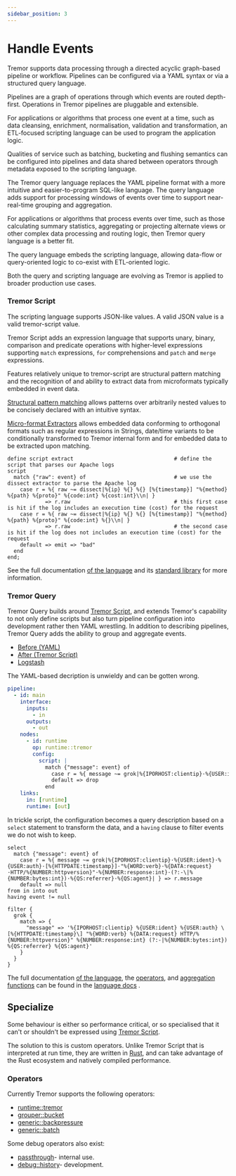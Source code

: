 ```yaml
---
sidebar_position: 3
---
```


# Handle Events

Tremor supports data processing through a directed acyclic graph-based pipeline or workflow. Pipelines can be configured via a YAML syntax or via a structured query language.

Pipelines are a graph of operations through which events are routed depth-first.
Operations in Tremor pipelines are pluggable and extensible.

For applications or algorithms that process one event at a time, such as data cleansing, enrichment, normalisation, validation and transformation, an ETL-focused scripting language can be used to program the application logic.

Qualities of service such as batching, bucketing and flushing semantics can be configured into pipelines and data shared between operators through metadata exposed to the scripting language.

The Tremor query language replaces the YAML pipeline format with a more intuitive and easier-to-program SQL-like language. The query language adds support for processing windows of events over time to support near-real-time grouping and aggregation.

For applications or algorithms that process events over time, such as those calculating summary statistics, aggregating or projecting alternate views or other complex data processing and routing logic, then Tremor query language is a better fit.

The query language embeds the scripting language, allowing data-flow or query-oriented logic to co-exist with ETL-oriented logic.

Both the query and scripting language are evolving as Tremor is applied to broader production use cases.

### Tremor Script

The scripting language supports JSON-like values. A valid JSON value is a valid tremor-script value.

Tremor Script adds an expression language that supports unary, binary, comparison and predicate operations with higher-level expressions supporting `match` expressions, `for` comprehensions and `patch` and `merge` expressions.

Features relatively unique to tremor-script are structural pattern matching and the recognition of and ability to extract data from microformats typically embedded in event data.

[Structural pattern matching](../language/scripts#match) allows patterns over arbitrarily nested values to be concisely declared with an intuitive syntax.

[Micro-format Extractors](../reference/extractors) allows embedded data conforming to orthogonal formats such as regular expressions in Strings, date/time variants to be conditionally transformed to Tremor internal form and for embedded data to be extracted upon matching.

```tremor
define script extract                                # define the script that parses our Apache logs
script
  match {"raw": event} of                            # we use the dissect extractor to parse the Apache log
    case r = %{ raw ~= dissect|%{ip} %{} %{} [%{timestamp}] "%{method} %{path} %{proto}" %{code:int} %{cost:int}\\n| }
            => r.raw                                 # this first case is hit if the log includes an execution time (cost) for the request
    case r = %{ raw ~= dissect|%{ip} %{} %{} [%{timestamp}] "%{method} %{path} %{proto}" %{code:int} %{}\\n| }
            => r.raw                                 # the second case is hit if the log does not includes an execution time (cost) for the request
    default => emit => "bad"
  end
end;
```

See the full documentation [of the language](../language/troy) and its [standard library](../reference/stdlib) for more information.

### Tremor Query

Tremor Query builds around [Tremor Script](#h-script), and extends Tremor's capability to not only define scripts but also turn pipeline configuration into development rather then YAML wrestling. In addition to describing pipelines, Tremor Query adds the ability to group and aggregate events.

<nav class="tabs" data-component="tabs">
  <ul>
    <li class="active">
      <a href="#before">Before (YAML)</a>
    </li>
    <li>
      <a href="#after">After (Tremor Script)</a>
    </li>
    <li>
      <a href="#logstash">Logstash</a>
    </li>
  </ul>
</nav>

<div id="before">

The YAML-based decription is unwieldy and can be gotten wrong.

```yaml
pipeline:
  - id: main
    interface:
      inputs:
        - in
      outputs:
        - out
    nodes:
      - id: runtime
        op: runtime::tremor
        config:
          script: |
            match {"message": event} of
              case r = %{ message ~= grok|%{IPORHOST:clientip}·%{USER:ident}·%{USER:auth}·[%{HTTPDATE:timestamp}]·"%{WORD:verb}·%{DATA:request}·HTTP/%{NUMBER:httpversion}"·%{NUMBER:response:int}·(?:-\|%{NUMBER:bytes:int})·%{QS:referrer}·%{QS:agent}| } => r.message
              default => drop
            end
    links:
      in: [runtime]
      runtime: [out]
```

</div>

<div id="after">

In trickle script, the configuration becomes a query description based on a `select` statement to transform the data, and a `having` clause to filter events we do not wish to keep.

```trickle
select
  match {"message": event} of
    case r = %{ message ~= grok|%{IPORHOST:clientip}·%{USER:ident}·%{USER:auth}·[%{HTTPDATE:timestamp}]·"%{WORD:verb}·%{DATA:request}·HTTP/%{NUMBER:httpversion}"·%{NUMBER:response:int}·(?:-\|%{NUMBER:bytes:int})·%{QS:referrer}·%{QS:agent}| } => r.message
    default => null
from in into out
having event != null
```

</div>

<div id="logstash">

```logstash
filter {
  grok {
    match => {
      "message" => '%{IPORHOST:clientip} %{USER:ident} %{USER:auth} \[%{HTTPDATE:timestamp}\] "%{WORD:verb} %{DATA:request} HTTP/%{NUMBER:httpversion}" %{NUMBER:response:int} (?:-|%{NUMBER:bytes:int}) %{QS:referrer} %{QS:agent}'
    }
  }
}
```

</div>

The full documentation [of the language](../language/pipelines), the [operators](../reference/operators), and [aggregation functions](../reference/stdlib/aggr) can be found in the [language docs](../language/reference) .

## Specialize

Some behaviour is either so performance critical, or so specialised that it can't or shouldn't be expressed using  [Tremor Script](https://tremor.rs/docs/next/getting-started/scripting/#h-script).

The solution to this is custom operators. Unlike Tremor Script that is interpreted at run time, they are written in [Rust](https://rust-lang.org), and can take advantage of the Rust ecosystem and natively compiled performance.

### Operators

Currently Tremor supports the following operators:


* [runtime::tremor](../reference/operators#script)
* [grouper::bucket](../reference/operators#grouperbucket)
* [generic::backpressure](../reference/operators#genericbackpressure)
* [generic::batch](../reference/operators#genericbatch)

Some debug operators also exist:

* [passthrough](../reference/operators#passthrough)- internal use.
* [debug::history](../reference/operators#debughistory)- development.

